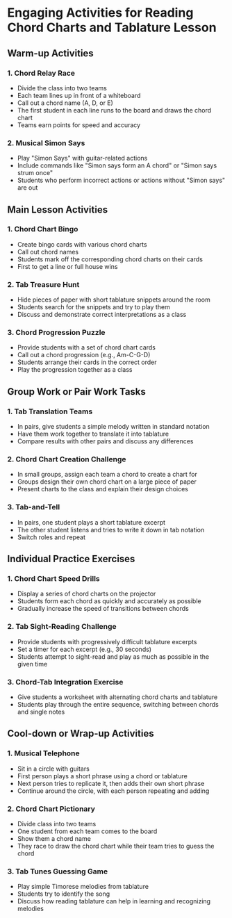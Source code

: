 # Engaging Activities for Reading Chord Charts and Tablature Lesson

## Warm-up Activities

### 1. Chord Relay Race
- Divide the class into two teams
- Each team lines up in front of a whiteboard
- Call out a chord name (A, D, or E)
- The first student in each line runs to the board and draws the chord chart
- Teams earn points for speed and accuracy

### 2. Musical Simon Says
- Play "Simon Says" with guitar-related actions
- Include commands like "Simon says form an A chord" or "Simon says strum once"
- Students who perform incorrect actions or actions without "Simon says" are out

## Main Lesson Activities

### 1. Chord Chart Bingo
- Create bingo cards with various chord charts
- Call out chord names
- Students mark off the corresponding chord charts on their cards
- First to get a line or full house wins

### 2. Tab Treasure Hunt
- Hide pieces of paper with short tablature snippets around the room
- Students search for the snippets and try to play them
- Discuss and demonstrate correct interpretations as a class

### 3. Chord Progression Puzzle
- Provide students with a set of chord chart cards
- Call out a chord progression (e.g., Am-C-G-D)
- Students arrange their cards in the correct order
- Play the progression together as a class

## Group Work or Pair Work Tasks

### 1. Tab Translation Teams
- In pairs, give students a simple melody written in standard notation
- Have them work together to translate it into tablature
- Compare results with other pairs and discuss any differences

### 2. Chord Chart Creation Challenge
- In small groups, assign each team a chord to create a chart for
- Groups design their own chord chart on a large piece of paper
- Present charts to the class and explain their design choices

### 3. Tab-and-Tell
- In pairs, one student plays a short tablature excerpt
- The other student listens and tries to write it down in tab notation
- Switch roles and repeat

## Individual Practice Exercises

### 1. Chord Chart Speed Drills
- Display a series of chord charts on the projector
- Students form each chord as quickly and accurately as possible
- Gradually increase the speed of transitions between chords

### 2. Tab Sight-Reading Challenge
- Provide students with progressively difficult tablature excerpts
- Set a timer for each excerpt (e.g., 30 seconds)
- Students attempt to sight-read and play as much as possible in the given time

### 3. Chord-Tab Integration Exercise
- Give students a worksheet with alternating chord charts and tablature
- Students play through the entire sequence, switching between chords and single notes

## Cool-down or Wrap-up Activities

### 1. Musical Telephone
- Sit in a circle with guitars
- First person plays a short phrase using a chord or tablature
- Next person tries to replicate it, then adds their own short phrase
- Continue around the circle, with each person repeating and adding

### 2. Chord Chart Pictionary
- Divide class into two teams
- One student from each team comes to the board
- Show them a chord name
- They race to draw the chord chart while their team tries to guess the chord

### 3. Tab Tunes Guessing Game
- Play simple Timorese melodies from tablature
- Students try to identify the song
- Discuss how reading tablature can help in learning and recognizing melodies